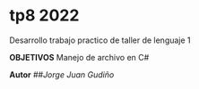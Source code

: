 # tp8 2022
Desarrollo trabajo practico de taller de lenguaje 1

**OBJETIVOS**
Manejo de archivo en C#

**Autor**
##_Jorge Juan Gudiño_


